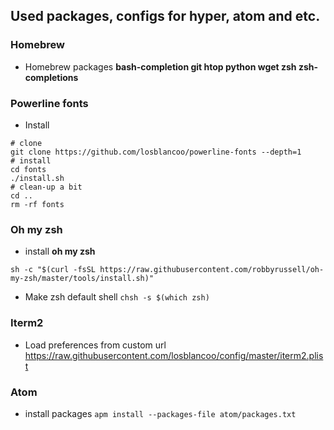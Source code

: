 ## Used packages, configs for hyper, atom and etc.


### Homebrew
* Homebrew packages **bash-completion git htop python wget zsh zsh-completions**


### Powerline fonts
* Install
```
# clone
git clone https://github.com/losblancoo/powerline-fonts --depth=1
# install
cd fonts
./install.sh
# clean-up a bit
cd ..
rm -rf fonts
```

### Oh my zsh
* install **oh my zsh**
```
sh -c "$(curl -fsSL https://raw.githubusercontent.com/robbyrussell/oh-my-zsh/master/tools/install.sh)"
```
* Make zsh default shell `chsh -s $(which zsh)`

### Iterm2
* Load preferences from custom url https://raw.githubusercontent.com/losblancoo/config/master/iterm2.plist

### Atom
* install packages `apm install --packages-file atom/packages.txt`
